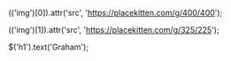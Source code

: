 $($('img')[0]).attr('src', 'https://placekitten.com/g/400/400');

$($('img')[1]).attr('src', 'https://placekitten.com/g/325/225');

$('h1').text('Graham');
